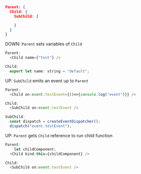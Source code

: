 ```json
Parent: {
  Child: {
    SubChild: {

    }
  }
}
```

DOWN: `Parent` sets variables of `Child`
```js
Parent:
  <Child name={"test"} />

Child:
  export let name: string = "default";
```

UP: `SubChild` emits an event up to `Parent`
```js
Parent:
  <Child on:event.testEvent={()=>{console.log("event")}} />

Child:
  <SubChild on:event.testEvent />

SubChild:
  const dispatch = createEventDispatcher();
  dispatch("event.testEvent");
```

UP: `Parent` gets `Child` reference to run child function
```js
Parent:
	let childComponent;
  <Child bind:this={childComponent} />

Child:
  <SubChild on:event.testEvent />
```
